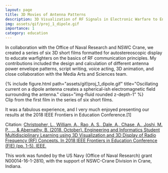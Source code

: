 ```yaml
---
layout: page
title: 3D Movies of Antenna Patterns
description: 3D Visualization of RF Signals in Electronic Warfare to Enhance Warfighter Training 
img: assets/gif/proj_1_dipole.gif
importance: 1
category: education
---
```


In collaboration with the Office of Naval Research and NSWC Crane, we created a series of six 3D short films formatted for autostereoscopic display to educate warfighters on the basics of RF communication principles.  My contributions included the design and calculation of different antenna power envelope patterns, script writing, voice acting, 3D animation, and close collaboration with the Media Arts and Sciences team.

<div class="row">
    <div class="col-sm mt-3 mt-md-0">
        {% include figure.html path="assets/gif/proj_1_dipole.gif" title="Oscillating current on a dipole antenna creates a spherical-ish electromagnetic field surrounding the antenna." class="img-fluid rounded z-depth-1" %}
    </div>
</div>
<div class="caption">
    Clip from the first film in the series of six short films.
</div>

It was a fabulous experience, and I very much enjoyed presenting our results at the 2018 IEEE Frontiers in Education Conference.[1]

Citation: <a href="https://ieeexplore.ieee.org/abstract/document/8658787">Christopher, L., William, A., Rao, A. S., Dale, A., Chase, A., Joshi, M. P., ... & Abernathy, B. (2018, October). Engineering and Informatics Student Multidisciplinary Learning using 3D Visualization and 3D Display of Radio Frequency (RF) Concepts. In 2018 IEEE Frontiers in Education Conference (FIE) (pp. 1-5). IEEE.</a>

This work was funded by the US Navy (Office of Naval Research) grant N00014-16-1-2810, with the support of NSWC-Crane Division in Crane, Indiana.